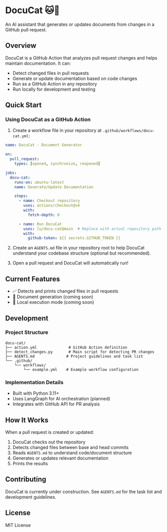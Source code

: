 # DocuCat 🐱📄

An AI assistant that generates or updates documents from changes in a GitHub pull request.

## Overview

DocuCat is a GitHub Action that analyzes pull request changes and helps maintain documentation. It can:
- Detect changed files in pull requests
- Generate or update documentation based on code changes
- Run as a GitHub Action in any repository
- Run locally for development and testing

## Quick Start

### Using DocuCat as a GitHub Action

1. Create a workflow file in your repository at `.github/workflows/docu-cat.yml`:

```yaml
name: DocuCat - Document Generator

on:
  pull_request:
    types: [opened, synchronize, reopened]

jobs:
  docu-cat:
    runs-on: ubuntu-latest
    name: Generate/Update Documentation

    steps:
      - name: Checkout repository
        uses: actions/checkout@v4
        with:
          fetch-depth: 0

      - name: Run DocuCat
        uses: lu/docu-cat@main  # Replace with actual repository path
        with:
          github-token: ${{ secrets.GITHUB_TOKEN }}
```

2. Create an `AGENTS.md` file in your repository root to help DocuCat understand your codebase structure (optional but recommended).

3. Open a pull request and DocuCat will automatically run!

## Current Features

- ✅ Detects and prints changed files in pull requests
- 🚧 Document generation (coming soon)
- 🚧 Local execution mode (coming soon)

## Development

### Project Structure

```
docu-cat/
├── action.yml              # GitHub Action definition
├── detect_changes.py       # Main script for detecting PR changes
├── AGENTS.md              # Project guidelines and task list
└── .github/
    └── workflows/
        └── example.yml    # Example workflow configuration
```

### Implementation Details

- Built with Python 3.11+
- Uses LangGraph for AI orchestration (planned)
- Integrates with GitHub API for PR analysis

## How It Works

When a pull request is created or updated:

1. DocuCat checks out the repository
2. Detects changed files between base and head commits
3. Reads `AGENTS.md` to understand code/document structure
4. Generates or updates relevant documentation
5. Prints the results

## Contributing

DocuCat is currently under construction. See `AGENTS.md` for the task list and development guidelines.

## License

MIT License
